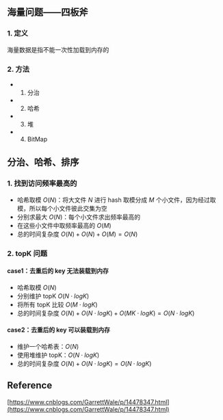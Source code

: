 
## 海量问题——四板斧

### 1. 定义

海量数据是指不能一次性加载到内存的


### 2. 方法

- 1. 分治
- 2. 哈希
- 3. 堆
- 4. BitMap



## 分治、哈希、排序

### 1. 找到访问频率最高的

- 哈希取模 $O(N)$：将大文件 $N$ 进行 hash 取模分成 $M$ 个小文件，因为经过取模，所以每个小文件彼此交集为空
- 分别求最大 $O(N)$：每个小文件求出频率最高的
- 在这些小文件中取频率最高的 $O(M)$
- 总的时间复杂度 $O(N) + O(N) + O(M) = O(N)$


### 2. topK 问题

#### case1：去重后的 key 无法装载到内存

- 哈希取模 $O(N)$
- 分别维护 topK $O(N\cdot{logK})$
- 将所有 topK 比较 $O(M\cdot{logK})$
- 总的时间复杂度 $O(N) + O(N\cdot{logK}) + O(MK\cdot{logK}) = O(N\cdot{logK})$


#### case2：去重后的 key 可以装载到内存

- 维护一个哈希表：$O(N)$
- 使用堆维护 topK：$O(N\cdot{logK})$
- 总的时间复杂度 $O(N) + O(N\cdot{logK}) = O(N\cdot{logK})$





## Reference

[https://www.cnblogs.com/GarrettWale/p/14478347.html](https://www.cnblogs.com/GarrettWale/p/14478347.html)

